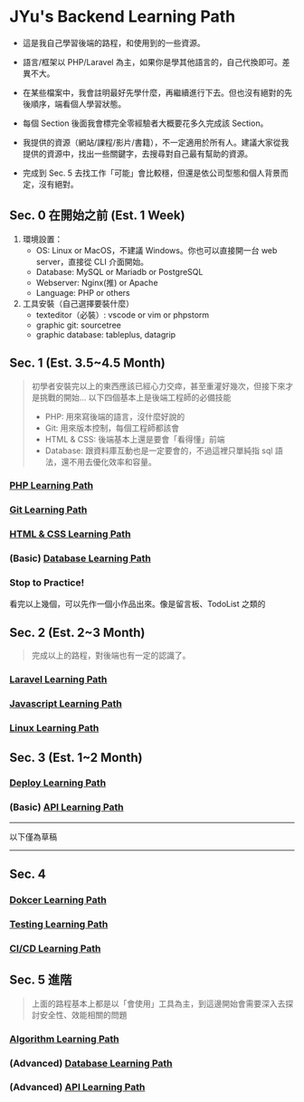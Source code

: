 # JYu's Backend Learning Path

- 這是我自己學習後端的路程，和使用到的一些資源。

- 語言/框架以 PHP/Laravel 為主，如果你是學其他語言的，自己代換即可。差異不大。

- 在某些檔案中，我會註明最好先學什麼，再繼續進行下去。但也沒有絕對的先後順序，端看個人學習狀態。

- 每個 Section 後面我會標完全零經驗者大概要花多久完成該 Section。

- 我提供的資源（網站/課程/影片/書籍），不一定適用於所有人。建議大家從我提供的資源中，找出一些關鍵字，去搜尋對自己最有幫助的資源。

- 完成到 Sec. 5 去找工作「可能」會比較穩，但還是依公司型態和個人背景而定，沒有絕對。


## Sec. 0 在開始之前 (Est. 1 Week)
1. 環境設置：
    - OS: Linux or MacOS，不建議 Windows。你也可以直接開一台 web server，直接從 CLI 介面開始。
    - Database: MySQL or Mariadb or PostgreSQL
    - Webserver: Nginx(推) or Apache
    - Language: PHP or others
2. 工具安裝（自己選擇要裝什麼）
    - texteditor（必裝）: vscode or vim or phpstorm
    - graphic git: sourcetree
    - graphic database: tableplus, datagrip

## Sec. 1 (Est. 3.5~4.5 Month)
> 初學者安裝完以上的東西應該已經心力交瘁，甚至重灌好幾次，但接下來才是挑戰的開始...
> 以下四個基本上是後端工程師的必備技能
> - PHP: 用來寫後端的語言，沒什麼好說的
> - Git: 用來版本控制，每個工程師都該會
> - HTML & CSS: 後端基本上還是要會「看得懂」前端
> - Database: 跟資料庫互動也是一定要會的，不過這裡只單純指 sql 語法，還不用去優化效率和容量。

### [PHP Learning Path]()

### [Git Learning Path]()

### [HTML & CSS Learning Path]()

### (Basic) [Database Learning Path]()

### Stop to Practice!
看完以上幾個，可以先作一個小作品出來。像是留言板、TodoList 之類的

## Sec. 2 (Est. 2~3 Month)
> 完成以上的路程，對後端也有一定的認識了。
### [Laravel Learning Path](https://github.com/JYu1999/BackendLearningPath/blob/master/Laravel%20Learning%20Path.md)

### [Javascript Learning Path]()

### [Linux Learning Path]()

## Sec. 3 (Est. 1~2 Month)

### [Deploy Learning Path](https://github.com/JYu1999/BackendLearningPath/blob/master/Deploy%20Learning%20Path.md)

### (Basic) [API Learning Path](https://github.com/JYu1999/BackendLearningPath/blob/master/API%20Learning%20Path.md)


---
以下僅為草稿

---


## Sec. 4

### [Dokcer Learning Path]()

### [Testing Learning Path]()

### [CI/CD Learning Path]()

## Sec. 5 進階
> 上面的路程基本上都是以「會使用」工具為主，到這邊開始會需要深入去探討安全性、效能相關的問題

### [Algorithm Learning Path]()

### (Advanced) [Database Learning Path]()

### (Advanced) [API Learning Path]()





